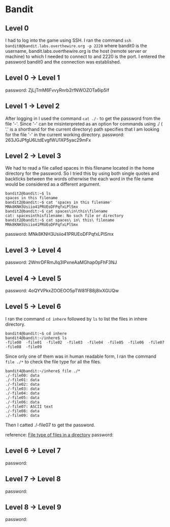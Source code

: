 # Bandit
## Level 0
I had to log into the game using SSH. I ran the command `ssh bandit0@bandit.labs.overthewire.org -p 2220` where bandit0 is the username, bandit.labs.overthewire.org is the host (remote server or machine) to which I needed to connect to and 2220 is the port. I entered the password bandit0 and the connection was established.
## Level 0 → Level 1
password: ZjLjTmM6FvvyRnrb2rfNWOZOTa6ip5If
## Level 1 → Level 2
After logging in I used the command `cat ./-` to get the password from the file '-'. Since '-' can be misinterpreted as an option for commands using ./ ( '.' is a shorthand for the current directory) path specifies that I am looking for the file '-' in the current working directory.
password: 263JGJPfgU6LtdEvgfWU1XP5yac29mFx
## Level 2 → Level 3
We had to read a file called spaces in this filename located in the home directory for the password. So I tried this by using both single quotes and backticks between the words otherwise the each word in the file name would be considered as a different argument. 
```
bandit2@bandit:~$ ls
spaces in this filename
bandit2@bandit:~$ cat 'spaces in this filename'
MNk8KNH3Usiio41PRUEoDFPqfxLPlSmx
bandit2@bandit:~$ cat spaces\in\this\filename
cat: spacesinthisfilename: No such file or directory
bandit2@bandit:~$ cat spaces\ in\ this\ filename
MNk8KNH3Usiio41PRUEoDFPqfxLPlSmx
```
password: MNk8KNH3Usiio41PRUEoDFPqfxLPlSmx
## Level 3 → Level 4
password: 2WmrDFRmJIq3IPxneAaMGhap0pFhF3NJ
## Level 4 → Level 5
password: 4oQYVPkxZOOEOO5pTW81FB8j8lxXGUQw
## Level 5 → Level 6
I ran the command `cd inhere` followed by `ls` to list the files in inhere directory.
```
bandit4@bandit:~$ cd inhere
bandit4@bandit:~/inhere$ ls
-file00  -file01  -file02  -file03  -file04  -file05  -file06  -file07  -file08  -file09
```
Since only one of them was in human readable form, I ran the command `file ./*` to check the  file type for all the files.
```
bandit4@bandit:~/inhere$ file ./*
./-file00: data
./-file01: data
./-file02: data
./-file03: data
./-file04: data
./-file05: data
./-file06: data
./-file07: ASCII text
./-file08: data
./-file09: data
```
Then I catted ./-file07 to get the password.

reference: [File type of files in a directory](https://www.hostinger.in/tutorials/linux-file-command/)
password:

## Level 6 → Level 7
password:
## Level 7 → Level 8
password:
## Level 8 → Level 9
password:
